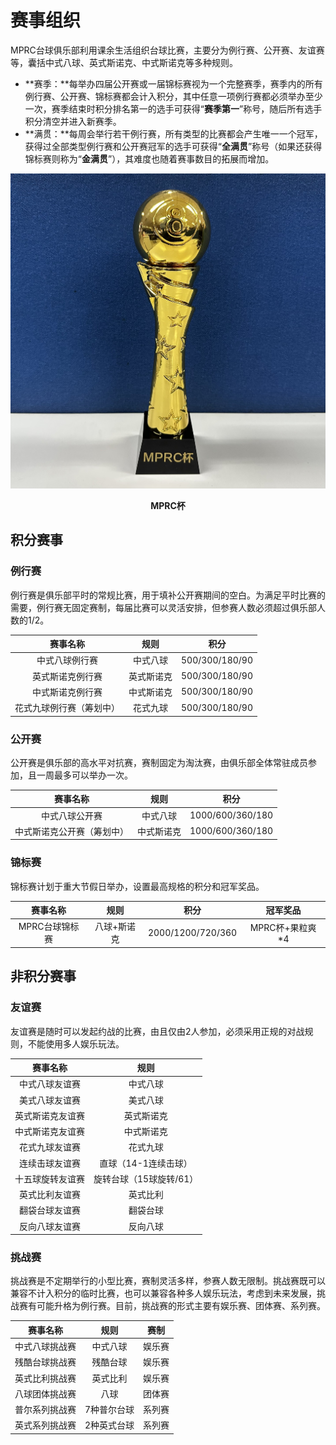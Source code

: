 # 赛事组织

MPRC台球俱乐部利用课余生活组织台球比赛，主要分为例行赛、公开赛、友谊赛等，囊括中式八球、英式斯诺克、中式斯诺克等多种规则。

- **赛季：**每举办四届公开赛或一届锦标赛视为一个完整赛季，赛季内的所有例行赛、公开赛、锦标赛都会计入积分，其中任意一项例行赛都必须举办至少一次，赛季结束时积分排名第一的选手可获得“**赛季第一**”称号，随后所有选手积分清空并进入新赛季。
- **满贯：**每周会举行若干例行赛，所有类型的比赛都会产生唯一一个冠军，获得过全部类型例行赛和公开赛冠军的选手可获得“**全满贯**”称号（如果还获得锦标赛则称为“**金满贯**”），其难度也随着赛事数目的拓展而增加。

![](./img/mprc_cup.jpg)

<center><b>MPRC杯</b></center>

## 积分赛事

### 例行赛

例行赛是俱乐部平时的常规比赛，用于填补公开赛期间的空白。为满足平时比赛的需要，例行赛无固定赛制，每届比赛可以灵活安排，但参赛人数必须超过俱乐部人数的1/2。

| 赛事名称                | 规则      | 积分           |
| :--------------------: | :-------: | :------------: |
| 中式八球例行赛          | 中式八球   | 500/300/180/90 |
| 英式斯诺克例行赛        | 英式斯诺克 | 500/300/180/90 |
| 中式斯诺克例行赛        | 中式斯诺克 | 500/300/180/90 |
| 花式九球例行赛（筹划中） | 花式九球   | 500/300/180/90 |

### 公开赛

公开赛是俱乐部的高水平对抗赛，赛制固定为淘汰赛，由俱乐部全体常驻成员参加，且一周最多可以举办一次。

| 赛事名称                 | 规则       | 积分            |
| :---------------------: | :--------: | :-------------: |
| 中式八球公开赛            | 中式八球   | 1000/600/360/180 |
| 中式斯诺克公开赛（筹划中） | 中式斯诺克 | 1000/600/360/180 |

### 锦标赛

锦标赛计划于重大节假日举办，设置最高规格的积分和冠军奖品。

|       赛事名称       |    规则      |        积分         |      冠军奖品     |
| :-----------------: | :----------: | :-----------------: | :--------------: |
|  MPRC台球锦标赛      |  八球+斯诺克  |  2000/1200/720/360  |  MPRC杯+果粒爽*4  |

## 非积分赛事

### 友谊赛

友谊赛是随时可以发起约战的比赛，由且仅由2人参加，必须采用正规的对战规则，不能使用多人娱乐玩法。

|     赛事名称     |    规则               |
| :-------------: | :-------------------: |
| 中式八球友谊赛   | 中式八球               |
| 美式八球友谊赛   | 美式八球               |
| 英式斯诺克友谊赛 | 英式斯诺克             |
| 中式斯诺克友谊赛 | 中式斯诺克             |
| 花式九球友谊赛   | 花式九球               |
| 连续击球友谊赛   | 直球（14-1连续击球）    |
| 十五球旋转友谊赛 | 旋转台球（15球旋转/61） |
| 英式比利友谊赛   | 英式比利               |
| 翻袋台球友谊赛   | 翻袋台球               |
| 反向八球友谊赛   | 反向八球               |

### 挑战赛

挑战赛是不定期举行的小型比赛，赛制灵活多样，参赛人数无限制。挑战赛既可以兼容不计入积分的临时比赛，也可以兼容各种多人娱乐玩法，考虑到未来发展，挑战赛有可能升格为例行赛。目前，挑战赛的形式主要有娱乐赛、团体赛、系列赛。

|     赛事名称     |    规则             |     赛制           |
| :-------------: | :-----------------: | :----------------: |
|  中式八球挑战赛  |  中式八球            | 娱乐赛              |
|  残酷台球挑战赛  |  残酷台球            | 娱乐赛              |
|  英式比利挑战赛  |  英式比利            | 娱乐赛              |
|  八球团体挑战赛  |  八球                | 团体赛              |
|  普尔系列挑战赛  |  7种普尔台球         | 系列赛              |
|  英式系列挑战赛  |  2种英式台球         | 系列赛              |